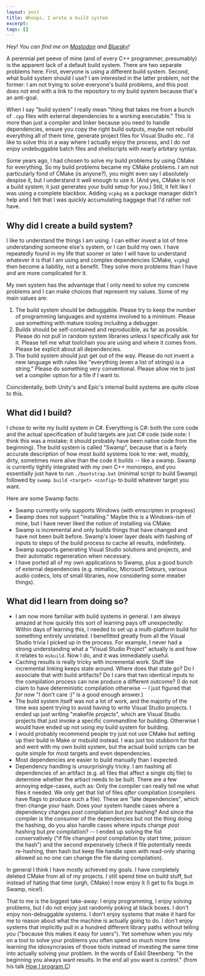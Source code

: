```yaml
---
layout: post
title: Whoops, I wrote a build system
excerpt:
tags: []
---
```


_Hey! You can find me on [Mastodon](https://mastodon.gamedev.place/@sschoener) and [Bluesky](https://bsky.app/profile/sschoener.bsky.social)!_

A perennial pet peeve of mine (and of every C++ programmer, presumably) is the apparent lack of a default build system. There are two separate problems here: First, everyone is using a different build system. Second, what build system should _I_ use? I am interested in the latter problem, not the former: I am not trying to solve everyone's build problems, and this post does not end with a link to the repository to my build system because that's an anti-goal.

When I say "build system" I really mean "thing that takes me from a bunch of `.cpp` files with external dependencies to a working executable." This is more than just a compiler and linker because you need to handle dependencies, ensure you copy the right build outputs, maybe not rebuild everything all of them time, generate project files for Visual Studio etc.. I'd like to solve this in a way where I actually enjoy the process, and I do not enjoy undebuggable batch files and shellscripts with nearly arbitary syntax.

Some years ago, I had chosen to solve my build problems by using CMake for everything. So my build problems became my CMake problems. I am not particularly fond of CMake (is anyone?), you might even say I absolutely despise it, but I understand it well enough to use it. (And yes, CMake is not a build system; it just generates your build setup for you.) Still, it felt like I was using a complete blackbox. Adding `vcpkg` as a package manager didn't help and I felt that I was quickly accumulating baggage that I'd rather not have.

## Why did I create a build system?
I like to understand the things I am using. I can either invest a lot of time understanding someone else's system, or I can build my own. I have repeatedly found in my life that sooner or later I will have to understand whatever it is that I am using and complex dependencies (CMake, `vcpkg`) then become a liability, not a benefit. They solve more problems than I have and are more complicated for it.

My own system has the advantage that I only need to solve my concrete problems and I can make choices that represent my values. Some of my main values are:

1. The build system should be debuggable. Please try to keep the number of programming languages and systems involved to a minimum. Please use something with mature tooling including a debugger.
2. Builds should be self-contained and reproducible, as far as possible. Please do not pull in random system libraries unless I specifically ask for it. Please tell me what toolchain you are using and where it comes from. Please be explicit about all dependencies.
3. The build system should just get out of the way. Please do not invent a new language with rules like "everything (even a list of strings) is a string." Please do something very conventional. Please allow me to just set a compiler option for a file if I want to.

Coincidentally, both Unity's and Epic's internal build systems are quite close to this.

## What did I build?
I chose to write my build system in C#. Everything is C#: both the core code and the actual specification of build targets are just C# code (side note: I think this was a mistake; it should probably have been native code from the beginning). The build system is called "Swamp", because that is a fairly accurate description of how most build systems look to me: wet, muddy, dirty, sometimes more alive than the code it builds -- like a swamp. Swamp is currently tightly integrated with my own C++ monorepo, and you essentially just have to run `./bootstrap.bat` (minimal script to build Swamp) followed by `swamp build <target> <config>` to build whatever target you want.

Here are some Swamp facts:
 * Swamp currently only supports Windows (with emscripten in progress)
 * Swamp does not support "installing." Maybe this is a Windows-ism of mine, but I have never liked the notion of installing via CMake.
 * Swamp is incremental and only builds things that have changed and have not been built before. Swamp's lower layer deals with hashing of inputs to steps of the build process to cache all results, indefinitely.
 * Swamp supports generating Visual Studio solutions and projects, and their automatic regeneration when necessary.
 * I have ported all of my own applications to Swamp, plus a good bunch of external dependencies (e.g. mimalloc, Microsoft Detours, various audio codecs, lots of small libraries, now considering some meatier things).

## What did I learn from doing so?

 * I am now more familiar with build systems in general. I am always amazed at how quickly this sort of learning pays off unexpectedly: Within days of learning this, I needed to set up a multi-platform build for something entirely unrelated. I benefitted greatly from all the Visual Studio trivia I picked up in the process. For example, I never had a strong understanding what a "Visual Studio Project" actually is and how it relates to `msbuild`. Now I do, and it was immediately useful.
 * Caching results is really tricky with incremental work. Stuff like incremental linking keeps state around. Where does that state go? Do I associate that with build artifacts? Do I care that two identical inputs to the compilation process can now produce a different outcome? (I do not claim to have deterministic compilation otherwise -- I just figured that _for now_ "I don't care :)" is a good enough answer.)
 * The build system itself was not a lot of work, and the majority of the time was spent trying to avoid having to write Visual Studio projects. I ended up just writing "makefile projects", which are Visual Studio projects that just invoke a specific commandline for building. Otherwise I would have ended up not using my build system for building.
 * I would probably recommend people try just not use CMake but setting up their build in Make or msbuild instead. I was just too stubborn for that and went with my own build system, but the actual build scripts can be quite simple for most targets and even dependencies.
 * Most dependencies are easier to build manually than I expected.
 * Dependency handling is unsurprisingly tricky. I am hashing all dependencies of an artifact (e.g. all files that affect a single obj file) to determine whether the artiact needs to be built. There are a few annoying edge-cases, such as: Only the compiler can really tell me what files it needed. We only get that list of files _after_ compilation (compilers have flags to produce such a file). These are "late dependencies", which then change your hash. Does your system handle cases where a dependency changes _post_ compilation but _pre_ hashing? And since the compiler is the consumer of the dependencies but not the thing doing the hashing, do you also handle cases where inputs change _post_ hashing but _pre_ compilation? -- I ended up solving the fist conservatively ("if file changed post compilation by start time, poison the hash") and the second expensively (check if file potentially needs re-hashing, then hash but keep file handle open with read-only sharing allowed so no one can change the file during compilation).

In general I think I have mostly achieved my goals. I have completely deleted CMake from all of my projects. I still spend time on build stuff, but instead of hating that time (urgh, CMake) I now enjoy it (I get to fix bugs in Swamp, nice!).

That to me is the biggest take-away: I enjoy programming, I enjoy solving problems, but I do not enjoy just randomly poking at black boxes. I don't enjoy non-debuggable systems. I don't enjoy systems that make it hard for me to reason about what the machine is actually going to do. I don't enjoy systems that implicitly pull in a hundred different library paths without telling you ("because this makes it easy for users"). Yet somehow when you rely on a tool to solve your problems you often spend so much more time learning the idiosyncrasies of those tools instead of investing the same time into actually solving your problem. In the words of Eskil Steenberg: "In the beginning you always want results. In the end all you want is control." (from his talk [How I program C](https://www.youtube.com/watch?v=443UNeGrFoM))
